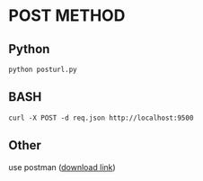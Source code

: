# POST METHOD

## Python
```
python posturl.py
```

## BASH
```
curl -X POST -d req.json http://localhost:9500
```

## Other

use postman ([download link](https://www.getpostman.com/))
